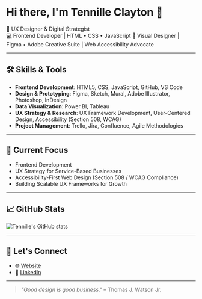 # Hi there, I'm Tennille Clayton 👋

🎯 UX Designer & Digital Strategist  
💻 Frontend Developer | HTML • CSS • JavaScript
🎨 Visual Designer | Figma • Adobe Creative Suite | Web Accessibility Advocate

---

## 🛠️ Skills & Tools
- **Frontend Development**: HTML5, CSS, JavaScript, GitHub, VS Code
- **Design & Prototyping**: Figma, Sketch, Mural, Adobe Illustrator, Photoshop, InDesign
- **Data Visualization**: Power BI, Tableau
- **UX Strategy & Research**: UX Framework Development, User-Centered Design, Accessibility (Section 508, WCAG)
- **Project Management**: Trello, Jira, Confluence, Agile Methodologies

---

## 🌟 Current Focus
- Frontend Development
- UX Strategy for Service-Based Businesses
- Accessibility-First Web Design (Section 508 / WCAG Compliance)
- Building Scalable UX Frameworks for Growth

---

## 📈 GitHub Stats
![Tennille's GitHub stats](https://github-readme-stats.vercel.app/api?username=tennilleclayton&show_icons=true&theme=default)

---

## 🔗 Let's Connect
- 🌐 [Website](https://www.itstennille.com)
- 💼 [LinkedIn](https://linkedin.com/in/tennilleclayton)

---

> _"Good design is good business."_ – Thomas J. Watson Jr.
